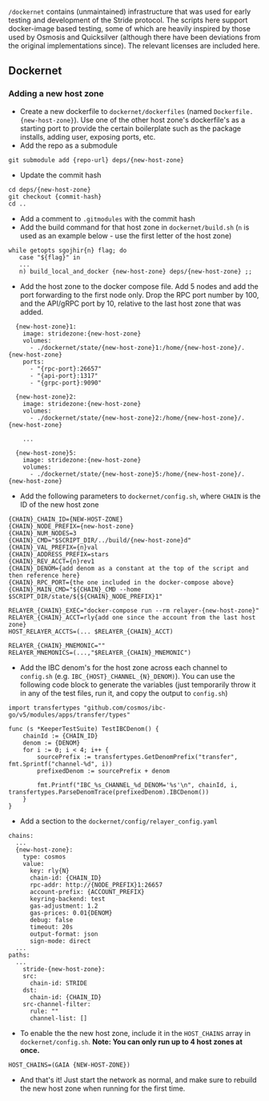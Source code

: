 `/dockernet` contains (unmaintained) infrastructure that was used for early testing and development of the Stride protocol. The scripts here support docker-image based testing, some of which are heavily inspired by those used by Osmosis and Quicksilver (although there have been deviations from the original implementations since). The relevant licenses are included here.

## Dockernet
### Adding a new host zone
* Create a new dockerfile to `dockernet/dockerfiles` (named `Dockerfile.{new-host-zone}`). Use one of the other host zone's dockerfile's as a starting port to provide the certain boilerplate such as the package installs, adding user, exposing ports, etc. 
* Add the repo as a submodule
```
git submodule add {repo-url} deps/{new-host-zone}
```
* Update the commit hash
```
cd deps/{new-host-zone}
git checkout {commit-hash}
cd ..
```
* Add a comment to `.gitmodules` with the commit hash
* Add the build command for that host zone in `dockernet/build.sh` (`n` is used as an example below - use the first letter of the host zone)
```
while getopts sgojhir{n} flag; do
   case "${flag}" in
   ...
   n) build_local_and_docker {new-host-zone} deps/{new-host-zone} ;;  
```
* Add the host zone to the docker compose file. Add 5 nodes and add the port forwarding to the first node only. Drop the RPC port number by 100, and the API/gRPC port by 10, relative to the last host zone that was added.
```
  {new-host-zone}1:
    image: stridezone:{new-host-zone}
    volumes:
      - ./dockernet/state/{new-host-zone}1:/home/{new-host-zone}/.{new-host-zone}
    ports:
      - "{rpc-port}:26657"
      - "{api-port}:1317"
      - "{grpc-port}:9090"

  {new-host-zone}2:
    image: stridezone:{new-host-zone}
    volumes:
      - ./dockernet/state/{new-host-zone}2:/home/{new-host-zone}/.{new-host-zone}

    ...

  {new-host-zone}5:
    image: stridezone:{new-host-zone}
    volumes:
      - ./dockernet/state/{new-host-zone}5:/home/{new-host-zone}/.{new-host-zone}
```
* Add the following parameters to `dockernet/config.sh`, where `CHAIN` is the ID of the new host zone
```
{CHAIN}_CHAIN_ID={NEW-HOST-ZONE}
{CHAIN}_NODE_PREFIX={new-host-zone}
{CHAIN}_NUM_NODES=3
{CHAIN}_CMD="$SCRIPT_DIR/../build/{new-host-zone}d"
{CHAIN}_VAL_PREFIX={n}val
{CHAIN}_ADDRESS_PREFIX=stars
{CHAIN}_REV_ACCT={n}rev1
{CHAIN}_DENOM={add denom as a constant at the top of the script and then reference here}
{CHAIN}_RPC_PORT={the one included in the docker-compose above}
{CHAIN}_MAIN_CMD="${CHAIN}_CMD --home $SCRIPT_DIR/state/${${CHAIN}_NODE_PREFIX}1"

RELAYER_{CHAIN}_EXEC="docker-compose run --rm relayer-{new-host-zone}"
RELAYER_{CHAIN}_ACCT=rly{add one since the account from the last host zone}
HOST_RELAYER_ACCTS=(... $RELAYER_{CHAIN}_ACCT)

RELAYER_{CHAIN}_MNEMONIC=""
RELAYER_MNEMONICS=(...,"$RELAYER_{CHAIN}_MNEMONIC")

```
* Add the IBC denom's for the host zone across each channel to `config.sh` (e.g. `IBC_{HOST}_CHANNEL_{N}_DENOM)`). You can use the following code block to generate the variables (just temporarily throw it in any of the test files, run it, and copy the output to `config.sh`)
```
import transfertypes "github.com/cosmos/ibc-go/v5/modules/apps/transfer/types"

func (s *KeeperTestSuite) TestIBCDenom() {
	chainId := {CHAIN_ID}
	denom := {DENOM}
	for i := 0; i < 4; i++ {
		sourcePrefix := transfertypes.GetDenomPrefix("transfer", fmt.Sprintf("channel-%d", i))
		prefixedDenom := sourcePrefix + denom

		fmt.Printf("IBC_%s_CHANNEL_%d_DENOM='%s'\n", chainId, i, transfertypes.ParseDenomTrace(prefixedDenom).IBCDenom())
	}
}
```
* Add a section to the `dockernet/config/relayer_config.yaml`
```
chains:
  ...
  {new-host-zone}:
    type: cosmos
    value:
      key: rly{N}
      chain-id: {CHAIN_ID}
      rpc-addr: http://{NODE_PREFIX}1:26657
      account-prefix: {ACCOUNT_PREFIX}
      keyring-backend: test
      gas-adjustment: 1.2
      gas-prices: 0.01{DENOM}
      debug: false
      timeout: 20s
      output-format: json
      sign-mode: direct
  ...
paths:
  ...
    stride-{new-host-zone}:
    src:
      chain-id: STRIDE
    dst:
      chain-id: {CHAIN_ID}
    src-channel-filter:
      rule: ""
      channel-list: []
```
* To enable the the new host zone, include it in the `HOST_CHAINS` array in `dockernet/config.sh`. **Note: You can only run up to 4 host zones at once.**
```
HOST_CHAINS=(GAIA {NEW-HOST-ZONE})
```
* And that's it! Just start the network as normal, and make sure to rebuild the new host zone when running for the first time.  

